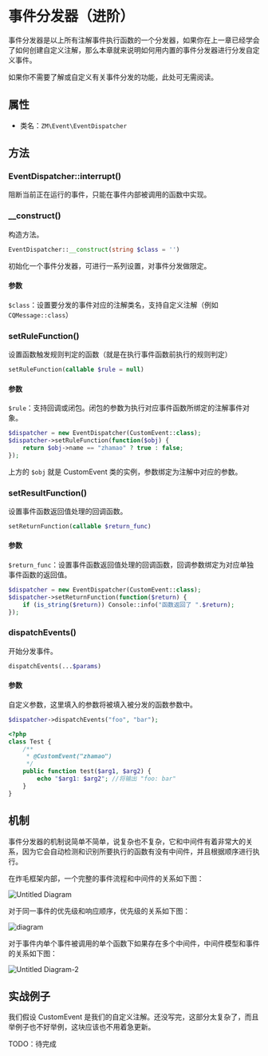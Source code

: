 # 事件分发器（进阶）

事件分发器是以上所有注解事件执行函数的一个分发器，如果你在上一章已经学会了如何创建自定义注解，那么本章就来说明如何用内置的事件分发器进行分发自定义事件。

如果你不需要了解或自定义有关事件分发的功能，此处可无需阅读。

## 属性

- 类名：`ZM\Event\EventDispatcher`

## 方法

### EventDispatcher::interrupt()

阻断当前正在运行的事件，只能在事件内部被调用的函数中实现。

### __construct()

构造方法。

```php
EventDispatcher::__construct(string $class = '')
```

初始化一个事件分发器，可进行一系列设置，对事件分发做限定。

#### 参数

`$class`：设置要分发的事件对应的注解类名，支持自定义注解（例如 `CQMessage::class`）

### setRuleFunction()

设置函数触发规则判定的函数（就是在执行事件函数前执行的规则判定）

```php
setRuleFunction(callable $rule = null)
```

#### 参数

`$rule`：支持回调或闭包。闭包的参数为执行对应事件函数所绑定的注解事件对象。

```php
$dispatcher = new EventDispatcher(CustomEvent::class);
$dispatcher->setRuleFunction(function($obj) {
    return $obj->name == "zhamao" ? true : false;
});
```

上方的 `$obj` 就是 CustomEvent 类的实例，参数绑定为注解中对应的参数。

### setResultFunction()

设置事件函数返回值处理的回调函数。

```php
setReturnFunction(callable $return_func)
```

#### 参数

`$return_func`：设置事件函数返回值处理的回调函数，回调参数绑定为对应单独事件函数的返回值。

```php
$dispatcher = new EventDispatcher(CustomEvent::class);
$dispatcher->setReturnFunction(function($return) {
    if (is_string($return)) Console::info("函数返回了 ".$return);
});
```

### dispatchEvents()

开始分发事件。

```php
dispatchEvents(...$params)
```

#### 参数

自定义参数，这里填入的参数将被填入被分发的函数参数中。

```php
$dispatcher->dispatchEvents("foo", "bar");
```

```php
<?php
class Test {
    /**
     * @CustomEvent("zhamao")
     */
    public function test($arg1, $arg2) {
        echo "$arg1: $arg2"; //将输出 "foo: bar"
    }
}
```

## 机制

事件分发器的机制说简单不简单，说复杂也不复杂，它和中间件有着非常大的关系，因为它会自动检测和识别所要执行的函数有没有中间件，并且根据顺序进行执行。

在炸毛框架内部，一个完整的事件流程和中间件的关系如下图：

![Untitled Diagram](https://static.zhamao.me/images/docs/dbb4e32e1c77f96162d10e41f25befa4.png)

对于同一事件的优先级和响应顺序，优先级的关系如下图：

![diagram](https://static.zhamao.me/images/docs/fa52005b7ca891053617a77541c7e785.png)

对于事件内单个事件被调用的单个函数下如果存在多个中间件，中间件模型和事件的关系如下图：

![Untitled Diagram-2](https://static.zhamao.me/images/docs/16ce39caad472d03d7786e6ffb0c55bf.png)

## 实战例子

我们假设 CustomEvent 是我们的自定义注解。还没写完，这部分太复杂了，而且举例子也不好举例，这块应该也不用着急更新。

TODO：待完成
